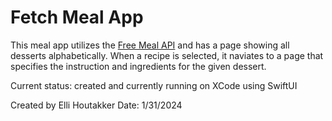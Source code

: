 # Fetch Meal App

This meal app utilizes the [Free Meal API](https://www.themealdb.com/api.php) and has a page showing all desserts alphabetically. When a recipe is selected, it naviates to a page that specifies the instruction and ingredients for the given dessert. 

Current status: created and currently running on XCode using SwiftUI

Created by Elli Houtakker
Date: 1/31/2024
